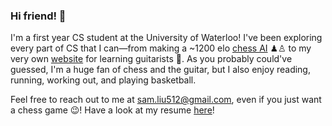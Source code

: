 ### Hi friend! 👋

I'm a first year CS student at the University of Waterloo! I've been exploring every part of CS that I can—from making a ~1200 elo <a href="https://github.com/samliu21/chess-ai">chess AI</a> ♟♙ to my very own <a href="https://github.com/samliu21/lyrics-chords">website</a> for learning guitarists 🎸. As you probably could've guessed, I'm a huge fan of chess and the guitar, but I also enjoy reading, running, working out, and playing basketball.

Feel free to reach out to me at sam.liu512@gmail.com, even if you just want a chess game 😉! Have a look at my resume <a href="https://github.com/samliu22/storage/blob/master/Resume%20-%20Sam%20Liu.pdf">here</a>!
